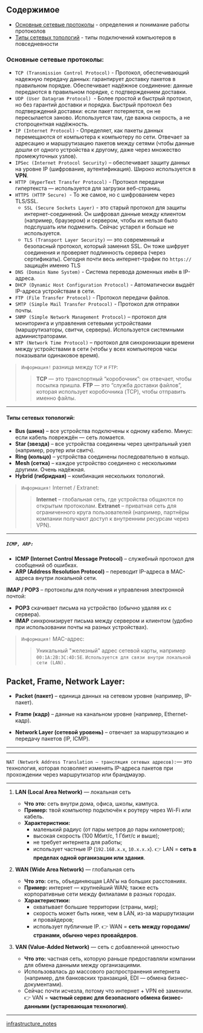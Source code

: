## Содержимое
- [Основные сетевые протоколы](#Основные-сетевые-протоколы) - определения и понимание работы протоколов
- [Типы сетевых топологий](#Типы-сетевых-топологий) - типы подключений компьютеров в повседневности

### Основные сетевые протоколы:
 - `TCP (Transmission Control Protocol)` - Протокол, обеспечивающий надежную передачу данных: гарантирует доставку пакетов в правильном порядке. Обеспечивает надёжное соединение: данные передаются в правильном порядке, с подтверждением доставки.
 - `UDP (User Datagram Protocol) `- Более простой и быстрый протокол, но без гарантий доставки и порядка. Быстрый протокол без подтверждений доставки: если пакет потеряется, он не пересылается заново. Используется там, где важна скорость, а не стопроцентная надёжность.
 - `IP (Internet Protocol)` - Определяет, как пакеты данных перемещаются от компьютера к компьютеру по сети. Отвечает за адресацию и маршрутизацию пакетов между сетями (чтобы данные дошли от одного устройства к другому, даже через множество промежуточных узлов).
 - `IPSec (Internet Protocol Security)` – обеспечивает защиту данных на уровне IP (шифрование, аутентификация). Широко используется в **VPN**.
 - `HTTP (HyperText Transfer Protocol)` - Протокол передачи гипертекста — используется для загрузки веб-страниц.
 - `HTTPS (HTTP Secure) `- То же самое, но с шифрованием через TLS/SSL.
	 - `SSL (Secure Sockets Layer)` - это старый протокол для защиты интернет-соединений. Он шифровал данные между клиентом (например, браузером) и сервером, чтобы их нельзя было подслушать или подменить. Сейчас устарел и больше не используется.
	 - `TLS (Transport Layer Security)` — это современный и безопасный протокол, который заменил SSL. Он тоже шифрует соединения и проверяет подлинность сервера (через сертификаты). Сегодня почти весь интернет-трафик по `https://` защищён именно TLS
 - `DNS (Domain Name System)` - Система перевода доменных имён в IP-адреса.
 - `DHCP (Dynamic Host Configuration Protocol)` - Автоматически выдаёт IP-адреса устройствам в сети.
 - `FTP (File Transfer Protocol)` - Протокол передачи файлов.
 - `SMTP (Simple Mail Transfer Protocol)` - Протокол для отправки почты.
 - `SNMP (Simple Network Management Protocol)` – протокол для мониторинга и управления сетевыми устройствами (маршрутизаторы, свитчи, серверы). Используется системными администраторами.
 - `NTP (Network Time Protocol)` – протокол для синхронизации времени между устройствами в сети (чтобы у всех компьютеров часы показывали одинаковое время).

> `Информация!` разница между `TCP` и `FTP`:
> > **TCP** — это транспортный “коробочник”: он отвечает, чтобы посылка пришла.
> > **FTP** — это “служба доставки файлов”, которая использует коробочника (TCP), чтобы отправить именно файлы.

---
#### Типы сетевых топологий:
- **Bus (шина)** – все устройства подключены к одному кабелю. Минус: если кабель повреждён — сеть ломается.
- **Star (звезда)** – все устройства соединены через центральный узел (например, роутер или свитч).
- **Ring (кольцо)** – устройства соединены последовательно в кольцо.
- **Mesh (сетка)** – каждое устройство соединено с несколькими другими. Очень надёжная.
- **Hybrid (гибридная)** – комбинация нескольких топологий.

> `Информация!` Internet / Extranet:
> > **Internet** – глобальная сеть, где устройства общаются по открытым протоколам.
> > **Extranet** – приватная сеть для ограниченного круга пользователей (например, партнёры компании получают доступ к внутренним ресурсам через VPN).


---

##### `ICMP, ARP:`
- **ICMP (Internet Control Message Protocol)** – служебный протокол для сообщений об ошибках.
- **ARP (Address Resolution Protocol)** – переводит IP-адреса в MAC-адреса внутри локальной сети.

**IMAP / POP3** – протоколы для получения и управления электронной почтой:
- **POP3** скачивает письма на устройство (обычно удаляя их с сервера).
- **IMAP** синхронизирует письма между сервером и клиентом (удобно при использовании почты на разных устройствах).

> `Информация!` MAC-адрес:
> > Уникальный "железный" адрес сетевой карты, например `00:1A:2B:3C:4D:5E`.
> > `Используется для связи внутри локальной сети (LAN).`

## Packet, Frame, Network Layer:

- **Packet (пакет)** – единица данных на сетевом уровне (например, IP-пакет).
    
- **Frame (кадр)** – данные на канальном уровне (например, Ethernet-кадр).
	
- **Network Layer (сетевой уровень)** – отвечает за маршрутизацию и передачу пакетов (IP, ICMP).

---



---

`NAT (Network Address Translation — трансляция сетевых адресов):`— это технология, которая позволяет изменять IP-адреса пакетов при прохождении через маршрутизатор или брандмауэр.

---

1. **LAN (Local Area Network)** — локальная сеть
	- **Что это:** сеть внутри дома, офиса, школы, кампуса.
	- **Пример:** твой компьютер подключён к роутеру через Wi-Fi или кабель.
	- **Характеристики:**
	    - маленький радиус (от пары метров до пары километров);
	    - высокая скорость (100 Мбит/с, 1 Гбит/с и выше);
	    - не требует интернета для работы;
	    - использует частные IP (`192.168.x.x`, `10.x.x.x`).
		👉 LAN = **сеть в пределах одной организации или здания**. 

2.  **WAN (Wide Area Network)** — глобальная сеть
	- **Что это:** сеть, объединяющая LAN’ы на больших расстояниях.
	- **Пример:** интернет — крупнейший WAN; также есть корпоративные сети между филиалами в разных городах.
	- **Характеристики:**
	    - охватывает большие территории (страны, мир);
	    - скорость может быть ниже, чем в LAN, из-за маршрутизации и провайдеров;
	    - использует публичные IP.
	👉 WAN = **сеть между городами/странами, обычно через провайдеров**.

3.  **VAN (Value-Added Network)** — сеть с добавленной ценностью
	- **Что это:** частная сеть, которую раньше предоставляли компании для обмена данными между организациями.
	- Использовалась до массового распространения интернета (например, для банковских транзакций, EDI — обмена бизнес-документами).
	- Сейчас почти исчезла, потому что интернет + VPN её заменили.
	👉 VAN = **частный сервис для безопасного обмена бизнес-данными (устаревающая технология)**.

---

[infrastructure_notes](infrastructure_notes.md)